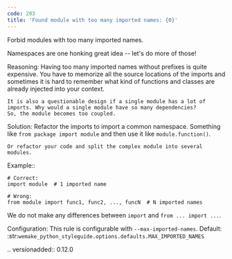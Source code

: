 ```yaml
---
code: 203
title: 'Found module with too many imported names: {0}'
---
```



Forbid modules with too many imported names.

Namespaces are one honking great idea -- let's do more of those!

Reasoning:
    Having too many imported names without prefixes is quite expensive.
    You have to memorize all the source locations of the imports
    and sometimes it is hard to remember what kind of functions and classes
    are already injected into your context.

    It is also a questionable design if a single module has a lot of
    imports. Why would a single module have so many dependencies?
    So, the module becomes too coupled.

Solution:
    Refactor the imports to import a common namespace. Something like
    ``from package import module`` and then
    use it like ``module.function()``.

    Or refactor your code and split the complex module into several modules.

Example::

    # Correct:
    import module  # 1 imported name

    # Wrong:
    from module import func1, func2, ..., funcN  # N imported names

We do not make any differences between
``import`` and ``from ... import ...``.

Configuration:
    This rule is configurable with ``--max-imported-names``.
    Default:
    :str:`wemake_python_styleguide.options.defaults.MAX_IMPORTED_NAMES`

.. versionadded:: 0.12.0